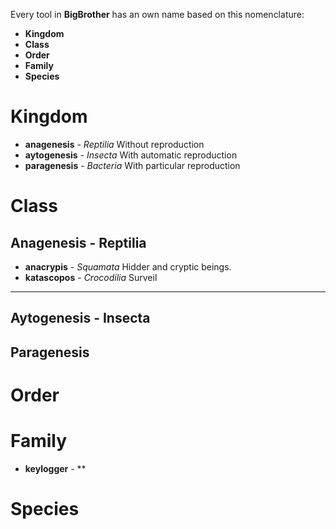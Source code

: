 Every tool in **BigBrother** has an own name based on this nomenclature:
* **Kingdom**
* **Class**
* **Order**
* **Family**
* **Species**

# Kingdom
* **anagenesis** - *Reptilia*
Without reproduction
* **aytogenesis** - *Insecta*
With automatic reproduction
* **paragenesis** - *Bacteria*
With particular reproduction

# Class
## Anagenesis - Reptilia
* **anacrypis** - *Squamata*
Hidder and cryptic beings.
* **katascopos** - *Crocodilia*
Surveil
* ** 

## Aytogenesis - Insecta

## Paragenesis 

# Order

# Family

* **keylogger** - **

# Species

